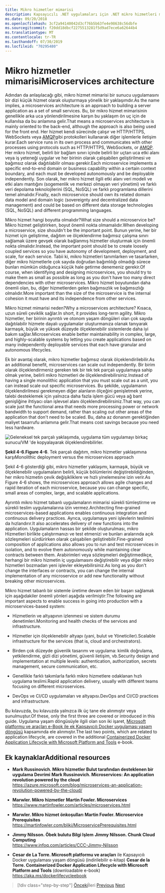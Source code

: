 ```yaml
---
title: Mikro hizmetler mimarisi
description: Kapsayıcılı .NET uygulamaları için .NET mikro hizmetleri mimarisi | Mikro hizmet mimarisinin 30,000 fit görünümü.
ms.date: 09/20/2018
ms.openlocfilehash: 3cf2a94140042d3cf76b5b63fe4e98638c56dbfe
ms.sourcegitcommit: f20dd18dbcf2275513281f5d9ad7ece6a62644b4
ms.translationtype: MT
ms.contentlocale: tr-TR
ms.lasthandoff: 07/30/2019
ms.locfileid: "70295480"
---
```

# <a name="microservices-architecture"></a><span data-ttu-id="b4aa1-103">Mikro hizmetler mimarisi</span><span class="sxs-lookup"><span data-stu-id="b4aa1-103">Microservices architecture</span></span>

<span data-ttu-id="b4aa1-104">Adından da anlaşılacağı gibi, mikro hizmet mimarisi bir sunucu uygulamasını bir dizi küçük hizmet olarak oluşturmaya yönelik bir yaklaşımdır.</span><span class="sxs-lookup"><span data-stu-id="b4aa1-104">As the name implies, a microservices architecture is an approach to building a server application as a set of small services.</span></span> <span data-ttu-id="b4aa1-105">Bu, bir mikro hizmet mimarisinin genellikle arka uca yönlendirilmesine karşın bu yaklaşım ön uç için de kullanılsa da bu anlamına gelir.</span><span class="sxs-lookup"><span data-stu-id="b4aa1-105">That means a microservices architecture is mainly oriented to the back-end, although the approach is also being used for the front end.</span></span> <span data-ttu-id="b4aa1-106">Her hizmet kendi sürecinde çalışır ve HTTP/HTTPS, WebSockets veya [AMQP](https://en.wikipedia.org/wiki/Advanced_Message_Queuing_Protocol)gibi protokolleri kullanarak diğer işlemlerle iletişim kurar.</span><span class="sxs-lookup"><span data-stu-id="b4aa1-106">Each service runs in its own process and communicates with other processes using protocols such as HTTP/HTTPS, WebSockets, or [AMQP](https://en.wikipedia.org/wiki/Advanced_Message_Queuing_Protocol).</span></span> <span data-ttu-id="b4aa1-107">Her mikro hizmet, belirli bir bağlam sınırı içinde belirli bir uçtan uca etki alanı veya iş yeteneği uygular ve her birinin olarak çalışabilen geliştirilmesi ve bağımsız olarak dağıtılabilir olması gerekir.</span><span class="sxs-lookup"><span data-stu-id="b4aa1-107">Each microservice implements a specific end-to-end domain or business capability within a certain context boundary, and each must be developed autonomously and be deployable independently.</span></span> <span data-ttu-id="b4aa1-108">Son olarak, her mikro hizmet ilgili etki alanı veri modeli ve etki alanı mantığını (sogemenlik ve merkezi olmayan veri yönetimi) ve farklı veri depolama teknolojilerini (SQL, NoSQL) ve farklı programlama dillerini temel almalıdır.</span><span class="sxs-lookup"><span data-stu-id="b4aa1-108">Finally, each microservice should own its related domain data model and domain logic (sovereignty and decentralized data management) and could be based on different data storage technologies (SQL, NoSQL) and different programming languages.</span></span>

<span data-ttu-id="b4aa1-109">Mikro hizmet hangi boyutta olmalıdır?</span><span class="sxs-lookup"><span data-stu-id="b4aa1-109">What size should a microservice be?</span></span> <span data-ttu-id="b4aa1-110">Mikro hizmet geliştirirken, boyut önemli nokta olmamalıdır.</span><span class="sxs-lookup"><span data-stu-id="b4aa1-110">When developing a microservice, size shouldn't be the important point.</span></span> <span data-ttu-id="b4aa1-111">Bunun yerine, her bir hizmet için geliştirme, dağıtım ve ölçeklendirme bağımsız çalışma sınırı sağlamak üzere gevşek olarak bağlanmış hizmetler oluşturmak için önemli nokta olmalıdır.</span><span class="sxs-lookup"><span data-stu-id="b4aa1-111">Instead, the important point should be to create loosely coupled services so you have autonomy of development, deployment, and scale, for each service.</span></span> <span data-ttu-id="b4aa1-112">Tabii ki, mikro hizmetleri tanımlarken ve tasarlarken, diğer mikro hizmetlerle çok sayıda doğrudan bağımlılığı olmadığı sürece bunları mümkün olduğunca küçük hale getirme denemeniz gerekir.</span><span class="sxs-lookup"><span data-stu-id="b4aa1-112">Of course, when identifying and designing microservices, you should try to make them as small as possible as long as you don't have too many direct dependencies with other microservices.</span></span> <span data-ttu-id="b4aa1-113">Mikro hizmet boyutundan daha önemli olan, bu, diğer hizmetlerden gelen bağımsızlık ve bağımsızlığı olmalıdır.</span><span class="sxs-lookup"><span data-stu-id="b4aa1-113">More important than the size of the microservice is the internal cohesion it must have and its independence from other services.</span></span>

<span data-ttu-id="b4aa1-114">Mikro hizmet mimarisi neden?</span><span class="sxs-lookup"><span data-stu-id="b4aa1-114">Why a microservices architecture?</span></span> <span data-ttu-id="b4aa1-115">Kısaca, uzun süreli çeviklik sağlar.</span><span class="sxs-lookup"><span data-stu-id="b4aa1-115">In short, it provides long-term agility.</span></span> <span data-ttu-id="b4aa1-116">Mikro hizmetler, her birinin ayrıntılı ve otonom yaşam döngüleri olan çok sayıda dağıtılabilir hizmete dayalı uygulamalar oluşturmanıza olanak tanıyarak karmaşık, büyük ve yüksek düzeyde ölçeklenebilir sistemlerde daha iyi bakım sağlar.</span><span class="sxs-lookup"><span data-stu-id="b4aa1-116">Microservices enable better maintainability in complex, large, and highly-scalable systems by letting you create applications based on many independently deployable services that each have granular and autonomous lifecycles.</span></span>

<span data-ttu-id="b4aa1-117">Ek bir avantaj olarak, mikro hizmetler bağımsız olarak ölçeklendirilebilir.</span><span class="sxs-lookup"><span data-stu-id="b4aa1-117">As an additional benefit, microservices can scale out independently.</span></span> <span data-ttu-id="b4aa1-118">Bir birim olarak ölçeklendirmeniz gereken tek bir tek tek parçalı uygulamaya sahip olmak yerine, belirli mikro hizmetleri de ölçeklendirebilirsiniz.</span><span class="sxs-lookup"><span data-stu-id="b4aa1-118">Instead of having a single monolithic application that you must scale out as a unit, you can instead scale out specific microservices.</span></span> <span data-ttu-id="b4aa1-119">Bu şekilde, uygulamanın ölçeklendirilmesi gerekmeyen diğer alanların ölçeğini genişletmek yerine, talebi desteklemek için yalnızca daha fazla işlem gücü veya ağ bant genişliğine ihtiyacı olan işlevsel alanı ölçeklendirebilirsiniz.</span><span class="sxs-lookup"><span data-stu-id="b4aa1-119">That way, you can scale just the functional area that needs more processing power or network bandwidth to support demand, rather than scaling out other areas of the application that don't need to be scaled.</span></span> <span data-ttu-id="b4aa1-120">Bu, daha az donanım gerektiğinden maliyet tasarrufu anlamına gelir.</span><span class="sxs-lookup"><span data-stu-id="b4aa1-120">That means cost savings because you need less hardware.</span></span>

![Geleneksel tek parçalı yaklaşımda, uygulama tüm uygulamayı birkaç sunucu/VM 'de kopyalayarak ölçeklendirebilirler.](./media/image6.png)

<span data-ttu-id="b4aa1-123">**Şekil 4-6**.</span><span class="sxs-lookup"><span data-stu-id="b4aa1-123">**Figure 4-6**.</span></span> <span data-ttu-id="b4aa1-124">Tek parçalı dağıtım, mikro hizmetler yaklaşımına karşı</span><span class="sxs-lookup"><span data-stu-id="b4aa1-124">Monolithic deployment versus the microservices approach</span></span>

<span data-ttu-id="b4aa1-125">Şekil 4-6 gösterdiği gibi, mikro hizmetler yaklaşımı, karmaşık, büyük ve ölçeklenebilir uygulamaların belirli, küçük bölümlerini değiştirebildiğinden, her mikro hizmetin çevik değişikliklere ve hızlı yinelemesine izin verir.</span><span class="sxs-lookup"><span data-stu-id="b4aa1-125">As Figure 4-6 shows, the microservices approach allows agile changes and rapid iteration of each microservice, because you can change specific, small areas of complex, large, and scalable applications.</span></span>

<span data-ttu-id="b4aa1-126">Ayrıntılı mikro hizmet tabanlı uygulamaların mimarisi sürekli tümleştirme ve sürekli teslim uygulamalarına izin vermez.</span><span class="sxs-lookup"><span data-stu-id="b4aa1-126">Architecting fine-grained microservices-based applications enables continuous integration and continuous delivery practices.</span></span> <span data-ttu-id="b4aa1-127">Ayrıca, uygulamaya yeni işlevlerin teslimini da hızlandırır.</span><span class="sxs-lookup"><span data-stu-id="b4aa1-127">It also accelerates delivery of new functions into the application.</span></span> <span data-ttu-id="b4aa1-128">Uygulamaların hassas bir şekilde oluşturulması, mikro Hizmetleri birlikte çalıştırmanızı ve test etmenizi ve bunları aralarında açık sözleşmeleri sürdürirken olarak çalışabilen geliştirebilir.</span><span class="sxs-lookup"><span data-stu-id="b4aa1-128">Fine-grained composition of applications also allows you to run and test microservices in isolation, and to evolve them autonomously while maintaining clear contracts between them.</span></span> <span data-ttu-id="b4aa1-129">Arabirimleri veya sözleşmeleri değiştirmedikçe, herhangi bir mikro hizmetin iç uygulamasını değiştirebilir veya diğer mikro hizmetleri bozmadan yeni işlevler ekleyebilirsiniz.</span><span class="sxs-lookup"><span data-stu-id="b4aa1-129">As long as you don't change the interfaces or contracts, you can change the internal implementation of any microservice or add new functionality without breaking other microservices.</span></span>

<span data-ttu-id="b4aa1-130">Mikro hizmet tabanlı bir sistemle üretime devam eden bir başarı sağlamak için aşağıdakiler önemli yönleri aşağıda verilmiştir:</span><span class="sxs-lookup"><span data-stu-id="b4aa1-130">The following are important aspects to enable success in going into production with a microservices-based system:</span></span>

- <span data-ttu-id="b4aa1-131">Hizmetlerin ve altyapının izlenmesi ve sistem durumu denetimleri.</span><span class="sxs-lookup"><span data-stu-id="b4aa1-131">Monitoring and health checks of the services and infrastructure.</span></span>

- <span data-ttu-id="b4aa1-132">Hizmetler için ölçeklenebilir altyapı (yani, bulut ve Yöneticiler).</span><span class="sxs-lookup"><span data-stu-id="b4aa1-132">Scalable infrastructure for the services (that is, cloud and orchestrators).</span></span>

- <span data-ttu-id="b4aa1-133">Birden çok düzeyde güvenlik tasarımı ve uygulama: kimlik doğrulama, yetkilendirme, gizli dizi yönetimi, güvenli iletişim, vb.</span><span class="sxs-lookup"><span data-stu-id="b4aa1-133">Security design and implementation at multiple levels: authentication, authorization, secrets management, secure communication, etc.</span></span>

- <span data-ttu-id="b4aa1-134">Genellikle farklı takımlarla farklı mikro hizmetlere odaklanan hızlı uygulama teslimi.</span><span class="sxs-lookup"><span data-stu-id="b4aa1-134">Rapid application delivery, usually with different teams focusing on different microservices.</span></span>

- <span data-ttu-id="b4aa1-135">DevOps ve CI/CD uygulamaları ve altyapısı.</span><span class="sxs-lookup"><span data-stu-id="b4aa1-135">DevOps and CI/CD practices and infrastructure.</span></span>

<span data-ttu-id="b4aa1-136">Bu kılavuzda, bu kılavuzda yalnızca ilk üç tane ele alınmıştır veya sunulmuştur.</span><span class="sxs-lookup"><span data-stu-id="b4aa1-136">Of these, only the first three are covered or introduced in this guide.</span></span> <span data-ttu-id="b4aa1-137">Uygulama yaşam döngüsüyle ilgili olan son iki işaret, [Microsoft platformu ve araçları e-Book ile ek Kapsayıcılı Docker uygulaması yaşam döngüsü](https://aka.ms/dockerlifecycleebook) kapsamında ele alınmıştır.</span><span class="sxs-lookup"><span data-stu-id="b4aa1-137">The last two points, which are related to application lifecycle, are covered in the additional [Containerized Docker Application Lifecycle with Microsoft Platform and Tools](https://aka.ms/dockerlifecycleebook) e-book.</span></span>

## <a name="additional-resources"></a><span data-ttu-id="b4aa1-138">Ek kaynaklar</span><span class="sxs-lookup"><span data-stu-id="b4aa1-138">Additional resources</span></span>

- <span data-ttu-id="b4aa1-139">**Mark Russinovich. Mikro hizmetler Bulut tarafından desteklenen bir uygulama Devrimi** </span><span class="sxs-lookup"><span data-stu-id="b4aa1-139">**Mark Russinovich. Microservices: An application revolution powered by the cloud** </span></span>\
  <https://azure.microsoft.com/blog/microservices-an-application-revolution-powered-by-the-cloud/>

- <span data-ttu-id="b4aa1-140">**Marwler. Mikro hizmetler** </span><span class="sxs-lookup"><span data-stu-id="b4aa1-140">**Martin Fowler. Microservices** </span></span>\
  <https://www.martinfowler.com/articles/microservices.html>

- <span data-ttu-id="b4aa1-141">**Marwler. Mikro hizmet önkoşulları** </span><span class="sxs-lookup"><span data-stu-id="b4aa1-141">**Martin Fowler. Microservice Prerequisites** </span></span>\
  <https://martinfowler.com/bliki/MicroservicePrerequisites.html>

- <span data-ttu-id="b4aa1-142">**Jimmy Nilsson. Öbek bulutu Bilgi Işlem** </span><span class="sxs-lookup"><span data-stu-id="b4aa1-142">**Jimmy Nilsson. Chunk Cloud Computing** </span></span>\
  <https://www.infoq.com/articles/CCC-Jimmy-Nilsson>

- <span data-ttu-id="b4aa1-143">**Cesar de La Torre. Microsoft platformu ve araçları** ile Kapsayıcılı Docker uygulaması yaşam döngüsü (indirilebilir e-kitap) </span><span class="sxs-lookup"><span data-stu-id="b4aa1-143">**Cesar de la Torre. Containerized Docker Application Lifecycle with Microsoft Platform and Tools** (downloadable e-book) </span></span>\
  <https://aka.ms/dockerlifecycleebook>

>[!div class="step-by-step"]
><span data-ttu-id="b4aa1-144">[Önceki](service-oriented-architecture.md)İleri
>[](data-sovereignty-per-microservice.md)</span><span class="sxs-lookup"><span data-stu-id="b4aa1-144">[Previous](service-oriented-architecture.md)
[Next](data-sovereignty-per-microservice.md)</span></span>
